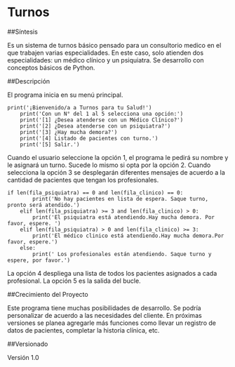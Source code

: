 # Turnos  

##Síntesis  

Es un sistema de turnos básico pensado para un consultorio medico en el que trabajen varias especialidades. En este caso, solo atienden dos especialidades: un médico clínico y un psiquiatra. Se desarrollo con conceptos básicos de Python.

##Descripción  

El programa inicia en su menú principal.
```
print('¡Bienvenido/a a Turnos para tu Salud!')
    print('Con un N° del 1 al 5 selecciona una opción:')
    print('[1] ¿Desea atenderse con un Médico Clínico?')
    print('[2] ¿Desea atenderse con un psiquiatra?')
    print('[3] ¿Hay mucha demora?')
    print('[4] Listado de pacientes con turno.')
    print('[5] Salir.')
```
Cuando el usuario seleccione la opción 1, el programa le pedirá su nombre y le asignará un turno.  Sucede lo mismo si opta por la opción 2. Cuando selecciona la opción 3 se desplegarán diferentes mensajes de acuerdo a la cantidad de pacientes que tengan los profesionales.

```
if len(fila_psiquiatra) == 0 and len(fila_clinico) == 0:
        print('No hay pacientes en lista de espera. Saque turno, pronto será atendido.')
    elif len(fila_psiquiatra) >= 3 and len(fila_clinico) > 0:
        print('El psiquiatra está atendiendo.Hay mucha demora. Por favor, espere. ')
    elif len(fila_psiquiatra) > 0 and len(fila_clinico) >= 3:
        print('El médico clinico está atendiendo.Hay mucha demora.Por favor, espere.')
    else:
        print(' Los profesionales están atendiendo. Saque turno y espere, por favor.')
```


La opción 4 despliega una lista de todos los pacientes asignados a cada profesional.
La opción 5 es la salida del bucle.

##Crecimiento del Proyecto  

Este programa tiene muchas posibilidades de desarrollo. Se podría personalizar de acuerdo a las necesidades del cliente. En próximas versiones se planea agregarle más funciones como llevar un registro de datos de pacientes, completar la historia clínica, etc.


##Versionado  

Versión 1.0
